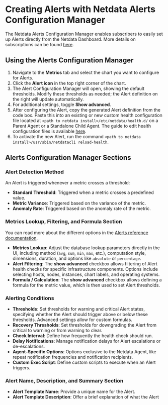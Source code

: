 # Creating Alerts with Netdata Alerts Configuration Manager

The Netdata Alerts Configuration Manager enables subscribers to easily set up Alerts directly from the Netdata Dashboard. More details on subscriptions can be found [here](https://www.netdata.cloud/pricing/).

## Using the Alerts Configuration Manager

1. Navigate to the **Metrics** tab and select the chart you want to configure for Alerts.
2. Click the **Alert icon** in the top right corner of the chart.
3. The Alert Configuration Manager will open, showing the default thresholds. Modify these thresholds as needed; the Alert definition on the right will update automatically.
4. For additional settings, toggle **Show advanced**.
5. After configuring the Alert, copy the generated Alert definition from the code box. Paste this into an existing or new custom health configuration file located at `<path to netdata install>/etc/netdata/health.d/` on a Parent Agent or a Standalone Child Agent. The guide to edit health configuration files is available [here](/src/health/REFERENCE.md#edit-health-configuration-files).
6. To activate the new Alert, run the command `<path to netdata install>/usr/sbin/netdatacli reload-health`.

## Alerts Configuration Manager Sections

### Alert Detection Method

An Alert is triggered whenever a metric crosses a threshold:

- **Standard Threshold**: Triggered when a metric crosses a predefined value.
- **Metric Variance**: Triggered based on the variance of the metric.
- **Anomaly Rate**: Triggered based on the anomaly rate of the metric.

### Metrics Lookup, Filtering, and Formula Section

You can read more about the different options in the [Alerts reference documentation](/src/health/REFERENCE.md).

- **Metrics Lookup**: Adjust the database lookup parameters directly in the UI, including method (`avg`, `sum`, `min`, `max`, etc.), computation style, dimensions, duration, and options like `absolute` or `percentage`.
- **Alert Filtering**: The **show advanced** checkbox allows filtering of Alert health checks for specific infrastructure components. Options include selecting hosts, nodes, instances, chart labels, and operating systems.
- **Formula / Calculation**: The **show advanced** checkbox allows defining a formula for the metric value, which is then used to set Alert thresholds.

### Alerting Conditions

- **Thresholds**: Set thresholds for warning and critical Alert states, specifying whether the Alert should trigger above or below these thresholds. Advanced settings allow for custom formulas.
- **Recovery Thresholds**: Set thresholds for downgrading the Alert from critical to warning or from warning to clear.
- **Check Interval**: Define how frequently the health check should run.
- **Delay Notifications**: Manage notification delays for Alert escalations or de-escalations.
- **Agent-Specific Options**: Options exclusive to the Netdata Agent, like repeat notification frequencies and notification recipients.
- **Custom Exec Script**: Define custom scripts to execute when an Alert triggers.

### Alert Name, Description, and Summary Section

- **Alert Template Name**: Provide a unique name for the Alert.
- **Alert Template Description**: Offer a brief explanation of what the Alert
